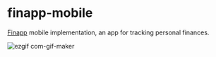 # finapp-mobile
[Finapp](https://github.com/MatijaNovosel/fin-app) mobile implementation, an app for tracking personal finances.

![ezgif com-gif-maker](https://user-images.githubusercontent.com/36193643/121895924-0bc4e500-cd21-11eb-94ff-d6fd1aae51ec.gif)
